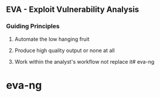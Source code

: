 ## EVA - Exploit Vulnerability Analysis 

### Guiding Principles

1. Automate the low hanging fruit


2. Produce high quality output or none at all


3. Work within the analyst's workflow not replace it# eva-ng
# eva-ng
